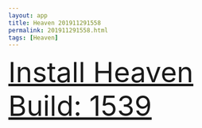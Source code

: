 ```yaml
---
layout: app
title: Heaven 201911291558
permalink: 201911291558.html
tags: [Heaven]
---
```

<div class="pure-g">
    <div class="pure-u-1-1" style="font-size: 4em">
        <a class="pure-button-primary" href="itms-services://?action=download-manifest&url=https%3A%2F%2Flitsungyisigono.github.io%2FTestScript%2Fmanifests%2F201911291558.plist"><i class="fa fa-download" aria-hidden="true"></i>Install Heaven Build: 1539</a>
    </div>
</div>